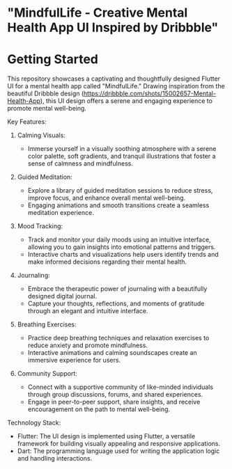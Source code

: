 # "MindfulLife - Creative Mental Health App UI Inspired by Dribbble"

# Getting Started

This repository showcases a captivating and thoughtfully designed Flutter UI for a mental health app called "MindfulLife." Drawing inspiration from the beautiful Dribbble design (https://dribbble.com/shots/15002657-Mental-Health-App), this UI design offers a serene and engaging experience to promote mental well-being.

Key Features:
1. Calming Visuals:
   - Immerse yourself in a visually soothing atmosphere with a serene color palette, soft gradients, and tranquil illustrations that foster a sense of calmness and mindfulness.

2. Guided Meditation:
   - Explore a library of guided meditation sessions to reduce stress, improve focus, and enhance overall mental well-being.
   - Engaging animations and smooth transitions create a seamless meditation experience.

3. Mood Tracking:
   - Track and monitor your daily moods using an intuitive interface, allowing you to gain insights into emotional patterns and triggers.
   - Interactive charts and visualizations help users identify trends and make informed decisions regarding their mental health.

4. Journaling:
   - Embrace the therapeutic power of journaling with a beautifully designed digital journal.
   - Capture your thoughts, reflections, and moments of gratitude through an elegant and intuitive interface.

5. Breathing Exercises:
   - Practice deep breathing techniques and relaxation exercises to reduce anxiety and promote mindfulness.
   - Interactive animations and calming soundscapes create an immersive experience for users.

6. Community Support:
   - Connect with a supportive community of like-minded individuals through group discussions, forums, and shared experiences.
   - Engage in peer-to-peer support, share insights, and receive encouragement on the path to mental well-being.

Technology Stack:
- Flutter: The UI design is implemented using Flutter, a versatile framework for building visually appealing and responsive applications.
- Dart: The programming language used for writing the application logic and handling interactions.
